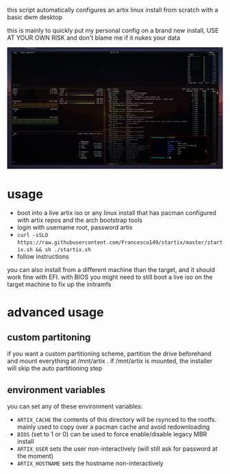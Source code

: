 this script automatically configures an artix linux install from scratch with a basic dwm desktop

this is mainly to quickly put my personal config on a brand new install, USE AT YOUR OWN RISK and
don't blame me if it nukes your data

![screenshot of the desktop](pics/pic-full-201023-0231-19.png)

# usage
* boot into a live artix iso or any linux install that has pacman configured with artix repos and
  the arch bootstrap tools
* login with username root, password artix
* `curl -sSLO https://raw.githubusercontent.com/Francesco149/startix/master/startix.sh && sh ./startix.sh`
* follow instructions

you can also install from a different machine than the target, and it should work fine with EFI.
with BIOS you might need to still boot a live iso on the target machine to fix up the initramfs

# advanced usage
## custom partitoning
if you want a custom partitioning scheme, partition the drive beforehand and mount everything at
/mnt/artix . if /mnt/artix is mounted, the installer will skip the auto partitioning step

## environment variables
you can set any of these environment variables:

* `ARTIX_CACHE` the contents of this directory will be rsynced to the rootfs. mainly used to copy
  over a pacman cache and avoid redownloading
* `BIOS` (set to 1 or 0) can be used to force enable/disable legacy MBR install
* `ARTIX_USER` sets the user non-interactively (will still ask for password at the moment)
* `ARTIX_HOSTNAME` sets the hostname non-interactively
